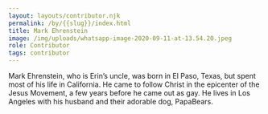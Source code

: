 ```yaml
---
layout: layouts/contributor.njk
permalink: /by/{{slug}}/index.html
title: Mark Ehrenstein
image: /img/uploads/whatsapp-image-2020-09-11-at-13.54.20.jpeg
role: Contributor
tags: contributor
---
```

Mark Ehrenstein, who is Erin’s uncle, was born in El Paso, Texas, but spent most of his life in California. He came to follow Christ in the epicenter of the Jesus Movement, a few years before he came out as gay. He lives in Los Angeles with his husband and their adorable dog, PapaBears.